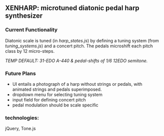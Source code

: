 ## XENHARP: microtuned diatonic pedal harp synthesizer

### Current Functionality
Diatonic scale is tuned (in *harp_states.js*) by defining a tuning system (from *tuning_systems.js*) and a concert pitch. The pedals microshift each pitch class by 12 micro-steps. 

*TEMP DEFAULT: 31-EDO A-440 & pedal-shifts of 1/6 12EDO semitone.*
  
### Future Plans
 - UI entails a photograph of a harp without strings or pedals, with animated strings and pedals superimposed.
 - dropdown menu for selecting tuning system
 - input field for defining concert pitch
 - pedal modulation should be scale specific
 
### technologies:
jQuery, Tone.js
